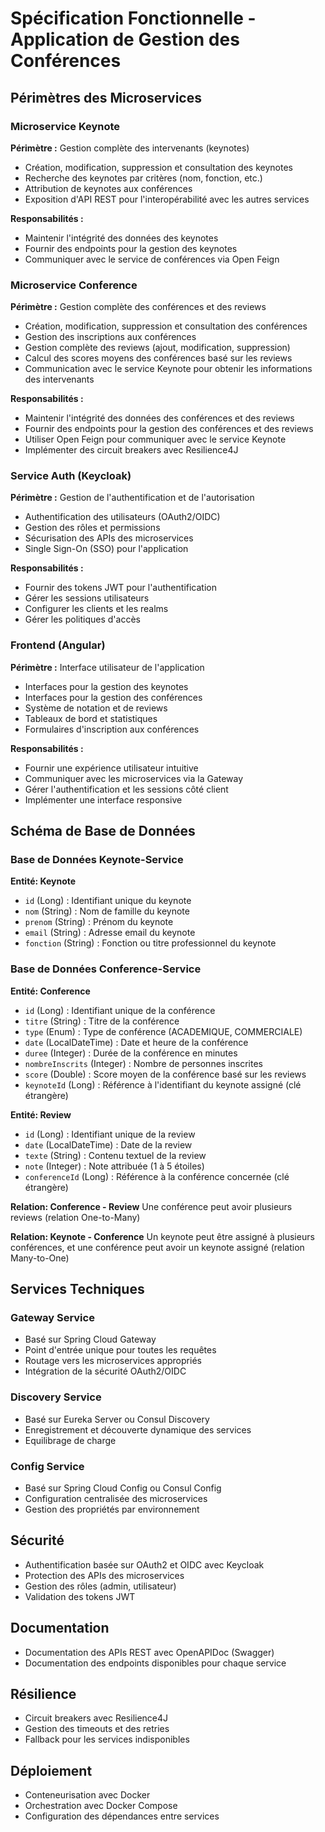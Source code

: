 # Spécification Fonctionnelle - Application de Gestion des Conférences

## Périmètres des Microservices

### Microservice Keynote
**Périmètre :** Gestion complète des intervenants (keynotes)
- Création, modification, suppression et consultation des keynotes
- Recherche des keynotes par critères (nom, fonction, etc.)
- Attribution de keynotes aux conférences
- Exposition d'API REST pour l'interopérabilité avec les autres services

**Responsabilités :**
- Maintenir l'intégrité des données des keynotes
- Fournir des endpoints pour la gestion des keynotes
- Communiquer avec le service de conférences via Open Feign

### Microservice Conference
**Périmètre :** Gestion complète des conférences et des reviews
- Création, modification, suppression et consultation des conférences
- Gestion des inscriptions aux conférences
- Gestion complète des reviews (ajout, modification, suppression)
- Calcul des scores moyens des conférences basé sur les reviews
- Communication avec le service Keynote pour obtenir les informations des intervenants

**Responsabilités :**
- Maintenir l'intégrité des données des conférences et des reviews
- Fournir des endpoints pour la gestion des conférences et des reviews
- Utiliser Open Feign pour communiquer avec le service Keynote
- Implémenter des circuit breakers avec Resilience4J

### Service Auth (Keycloak)
**Périmètre :** Gestion de l'authentification et de l'autorisation
- Authentification des utilisateurs (OAuth2/OIDC)
- Gestion des rôles et permissions
- Sécurisation des APIs des microservices
- Single Sign-On (SSO) pour l'application

**Responsabilités :**
- Fournir des tokens JWT pour l'authentification
- Gérer les sessions utilisateurs
- Configurer les clients et les realms
- Gérer les politiques d'accès

### Frontend (Angular)
**Périmètre :** Interface utilisateur de l'application
- Interfaces pour la gestion des keynotes
- Interfaces pour la gestion des conférences
- Système de notation et de reviews
- Tableaux de bord et statistiques
- Formulaires d'inscription aux conférences

**Responsabilités :**
- Fournir une expérience utilisateur intuitive
- Communiquer avec les microservices via la Gateway
- Gérer l'authentification et les sessions côté client
- Implémenter une interface responsive

## Schéma de Base de Données

### Base de Données Keynote-Service
**Entité: Keynote**
- `id` (Long) : Identifiant unique du keynote
- `nom` (String) : Nom de famille du keynote
- `prenom` (String) : Prénom du keynote
- `email` (String) : Adresse email du keynote
- `fonction` (String) : Fonction ou titre professionnel du keynote

### Base de Données Conference-Service
**Entité: Conference**
- `id` (Long) : Identifiant unique de la conférence
- `titre` (String) : Titre de la conférence
- `type` (Enum) : Type de conférence (ACADEMIQUE, COMMERCIALE)
- `date` (LocalDateTime) : Date et heure de la conférence
- `duree` (Integer) : Durée de la conférence en minutes
- `nombreInscrits` (Integer) : Nombre de personnes inscrites
- `score` (Double) : Score moyen de la conférence basé sur les reviews
- `keynoteId` (Long) : Référence à l'identifiant du keynote assigné (clé étrangère)

**Entité: Review**
- `id` (Long) : Identifiant unique de la review
- `date` (LocalDateTime) : Date de la review
- `texte` (String) : Contenu textuel de la review
- `note` (Integer) : Note attribuée (1 à 5 étoiles)
- `conferenceId` (Long) : Référence à la conférence concernée (clé étrangère)

**Relation: Conference - Review**
Une conférence peut avoir plusieurs reviews (relation One-to-Many)

**Relation: Keynote - Conference**
Un keynote peut être assigné à plusieurs conférences, et une conférence peut avoir un keynote assigné (relation Many-to-One)

## Services Techniques

### Gateway Service
- Basé sur Spring Cloud Gateway
- Point d'entrée unique pour toutes les requêtes
- Routage vers les microservices appropriés
- Intégration de la sécurité OAuth2/OIDC

### Discovery Service
- Basé sur Eureka Server ou Consul Discovery
- Enregistrement et découverte dynamique des services
- Equilibrage de charge

### Config Service
- Basé sur Spring Cloud Config ou Consul Config
- Configuration centralisée des microservices
- Gestion des propriétés par environnement

## Sécurité
- Authentification basée sur OAuth2 et OIDC avec Keycloak
- Protection des APIs des microservices
- Gestion des rôles (admin, utilisateur)
- Validation des tokens JWT

## Documentation
- Documentation des APIs REST avec OpenAPIDoc (Swagger)
- Documentation des endpoints disponibles pour chaque service

## Résilience
- Circuit breakers avec Resilience4J
- Gestion des timeouts et des retries
- Fallback pour les services indisponibles

## Déploiement
- Conteneurisation avec Docker
- Orchestration avec Docker Compose
- Configuration des dépendances entre services